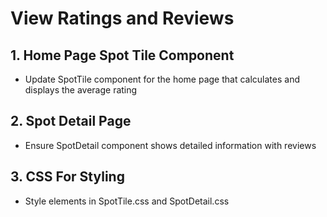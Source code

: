 # View Ratings and Reviews

## 1. Home Page Spot Tile Component
* Update SpotTile component for the home page that calculates and displays the average rating

## 2. Spot Detail Page
* Ensure SpotDetail component shows detailed information with reviews

## 3. CSS For Styling
* Style elements in SpotTile.css and SpotDetail.css